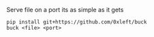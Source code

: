 Serve file on a port
its as simple as it gets

```
pip install git+https://github.com/0xleft/buck
buck <file> <port>
```